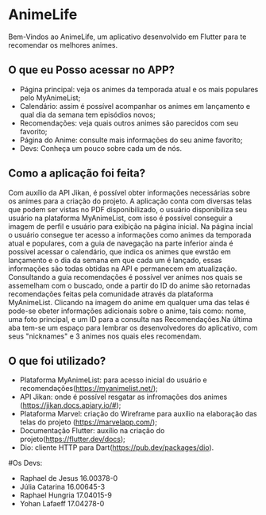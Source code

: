 # AnimeLife

Bem-Vindos ao AnimeLife, um aplicativo desenvolvido em Flutter para te recomendar os melhores animes.

## O que eu Posso acessar no APP?

- Página principal: veja os animes da temporada atual e os mais populares pelo MyAnimeList;
- Calendário: assim é possível acompanhar os animes em lançamento e qual dia da semana tem episódios novos;
- Recomendações: veja quais outros animes são parecidos com seu favorito;
- Página do Anime: consulte mais informações do seu anime favorito;
- Devs: Conheça um pouco sobre cada um de nós.

## Como a aplicação foi feita?

Com auxílio da API Jikan, é possível obter informações necessárias sobre os animes para a criação do projeto. A aplicação conta com diversas telas que podem ser vistas no PDF disponibilizado, o usuário disponibiliza seu usuário na plataforma MyAnimeList, com isso é possível conseguir a imagem de perfil e usuário para exibição na página inicial. Na página incial o usuário consegue ter acesso a informações como animes da temporada atual e populares, com a guia de navegação na parte inferior ainda é possível acessar o calendário, que indica os animes que ewstão em lançamento e o dia da semana em que cada um é lançado, essas informações são todas obtidas na API e permanecem em atualização. Consultando a guia recomendações é possível ver animes nos quais se assemelham com o buscado, onde a partir do ID do anime são retornadas recomendações feitas pela comunidade através da plataforma MyAnimeList. Clicando na imagem do anime em qualquer uma das telas é pode-se obeter informações adicionais sobre o anime, tais como: nome, uma foto principal, e um ID para a consulta nas Recomendações.Na última aba tem-se um espaço para lembrar os desenvolvedores do aplicativo, com seus "nicknames" e 3 animes nos quais eles recomendam.

## O que foi utilizado?

- Plataforma MyAnimeList: para acesso inicial do usuário e recomendações(https://myanimelist.net/);
- API Jikan: onde é possível resgatar as infromações dos animes (https://jikan.docs.apiary.io/#);
- Plataforma Marvel: criação do Wireframe para auxílio na elaboração das telas do projeto (https://marvelapp.com/);
- Documentação Flutter: auxílio na criação do projeto(https://flutter.dev/docs);
- Dio: cliente HTTP para Dart(https://pub.dev/packages/dio).

#Os Devs:
- Raphael de Jesus 16.00378-0
- Júlia Catarina 16.00645-3
- Raphael Hungria 17.04015-9
- Yohan Lafaeff 17.04278-0
